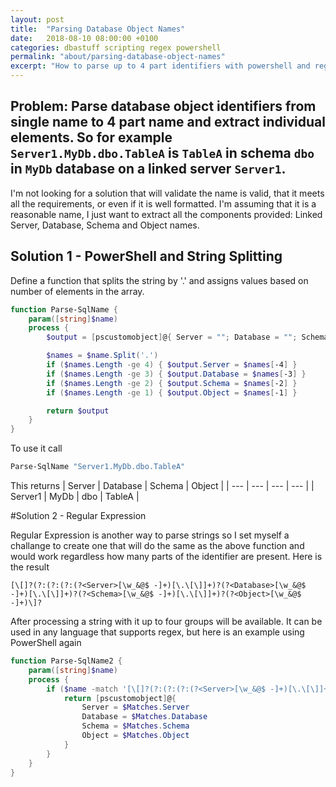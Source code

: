 ```yaml
---
layout: post
title:  "Parsing Database Object Names"
date:   2018-08-10 08:00:00 +0100
categories: dbastuff scripting regex powershell
permalink: "about/parsing-database-object-names"
excerpt: "How to parse up to 4 part identifiers with powershell and regex."
---
```


## Problem: Parse database object identifiers from single name to 4 part name and extract individual elements. So for example `Server1.MyDb.dbo.TableA` is  `TableA` in schema `dbo` in `MyDb` database on a linked server `Server1`.

I'm not looking for a solution that will validate the name is valid, that it meets all the requirements, or even if it is well formatted. I'm assuming that it is a reasonable name, I just want to extract all the components provided: Linked Server, Database, Schema and Object names. 

## Solution 1 - PowerShell and String Splitting

Define a function that splits the string by '.' and assigns values based on number of elements in the array.
```powershell
function Parse-SqlName {
    param([string]$name)
    process {
        $output = [pscustomobject]@{ Server = ""; Database = ""; Schema = ""; Object = ""; }

        $names = $name.Split('.')
        if ($names.Length -ge 4) { $output.Server = $names[-4] }
        if ($names.Length -ge 3) { $output.Database = $names[-3] }
        if ($names.Length -ge 2) { $output.Schema = $names[-2] }
        if ($names.Length -ge 1) { $output.Object = $names[-1] }

        return $output 
    }
}
```

To use it call 
```powershell
Parse-SqlName "Server1.MyDb.dbo.TableA"
```

This returns 
| Server | Database | Schema | Object |
| --- | --- | --- | --- |
| Server1 | MyDb | dbo | TableA |

#Solution 2 - Regular Expression

Regular Expression is another way to parse strings so I set myself a challange to create one that will do the same as the above function and would work regardless how many parts of the identifier are present. Here is the result 

```regex
[\[]?(?:(?:(?:(?<Server>[\w_&@$ -]+)[\.\[\]]+)?(?<Database>[\w_&@$ -]+)[\.\[\]]+)?(?<Schema>[\w_&@$ -]+)[\.\[\]]+)?(?<Object>[\w_&@$ -]+)\]?
```
After processing a string with it up to four groups will be available. It can be used in any language that supports regex, but here is an example using PowerShell again

```powershell
function Parse-SqlName2 {
    param([string]$name)
    process {
        if ($name -match '[\[]?(?:(?:(?:(?<Server>[\w_&@$ -]+)[\.\[\]]+)?(?<Database>[\w_&@$ -]+)[\.\[\]]+)?(?<Schema>[\w_&@$ -]+)[\.\[\]]+)?(?<Object>[\w_&@$ -]+)\]?') {
            return [pscustomobject]@{
                Server = $Matches.Server 
                Database = $Matches.Database 
                Schema = $Matches.Schema 
                Object = $Matches.Object 
            }
        }
    }
}
```